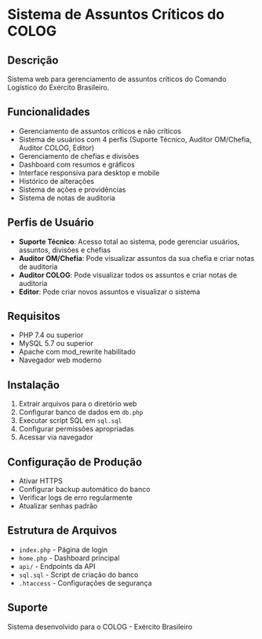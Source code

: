 # Sistema de Assuntos Críticos do COLOG

## Descrição
Sistema web para gerenciamento de assuntos críticos do Comando Logístico do Exército Brasileiro.

## Funcionalidades
- Gerenciamento de assuntos críticos e não críticos
- Sistema de usuários com 4 perfis (Suporte Técnico, Auditor OM/Chefia, Auditor COLOG, Editor)
- Gerenciamento de chefias e divisões
- Dashboard com resumos e gráficos
- Interface responsiva para desktop e mobile
- Histórico de alterações
- Sistema de ações e providências
- Sistema de notas de auditoria

## Perfis de Usuário
- **Suporte Técnico**: Acesso total ao sistema, pode gerenciar usuários, assuntos, divisões e chefias
- **Auditor OM/Chefia**: Pode visualizar assuntos da sua chefia e criar notas de auditoria
- **Auditor COLOG**: Pode visualizar todos os assuntos e criar notas de auditoria  
- **Editor**: Pode criar novos assuntos e visualizar o sistema

## Requisitos
- PHP 7.4 ou superior
- MySQL 5.7 ou superior
- Apache com mod_rewrite habilitado
- Navegador web moderno

## Instalação
1. Extrair arquivos para o diretório web
2. Configurar banco de dados em `db.php`
3. Executar script SQL em `sql.sql`
4. Configurar permissões apropriadas
5. Acessar via navegador

## Configuração de Produção
- Ativar HTTPS
- Configurar backup automático do banco
- Verificar logs de erro regularmente
- Atualizar senhas padrão

## Estrutura de Arquivos
- `index.php` - Página de login
- `home.php` - Dashboard principal
- `api/` - Endpoints da API
- `sql.sql` - Script de criação do banco
- `.htaccess` - Configurações de segurança

## Suporte
Sistema desenvolvido para o COLOG - Exército Brasileiro

